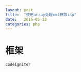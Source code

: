 ```yaml
---
layout: post
title:  "使用array处理xml获取isp"
date:   2016-05-13
categories: php
---
```


# 框架

```
codeigniter
```